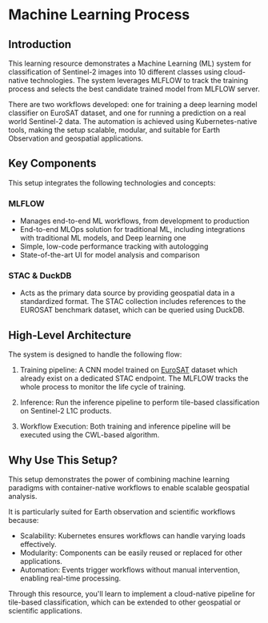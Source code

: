 # Machine Learning Process


## Introduction

This learning resource demonstrates a Machine Learning (ML) system for classification of Sentinel-2 images into 10 different classes using cloud-native technologies. The system leverages MLFLOW to track the training process and selects the best candidate trained model from MLFLOW server. 

There are two workflows developed: one for training a deep learning model classifier on EuroSAT dataset, and one for running a prediction on a real world Sentinel-2 data.  The automation is achieved using Kubernetes-native tools, making the setup scalable, modular, and suitable for Earth Observation and geospatial applications.



## Key Components

This setup integrates the following technologies and concepts:

### MLFLOW

* Manages end-to-end ML workflows, from development to production
* End-to-end MLOps solution for traditional ML, including integrations with traditional ML models, and Deep learning one
* Simple, low-code performance tracking with autologging
* State-of-the-art UI for model analysis and comparison

### STAC & DuckDB

* Acts as the primary data source by providing geospatial data in a standardized format. The STAC collection includes references to the EUROSAT benchmark dataset, which can be queried using DuckDB.

## High-Level Architecture

The system is designed to handle the following flow:

1. Training pipeline: A CNN model trained on [EuroSAT](https://github.com/phelber/EuroSAT) dataset which already exist on a dedicated STAC endpoint. The MLFLOW tracks the whole process to monitor the life cycle of training.

2. Inference: Run the inference pipeline to perform tile-based classification on Sentinel-2 L1C products.

4. Workflow Execution: Both training and inference pipeline will be executed using the CWL-based algorithm.


## Why Use This Setup?

This setup demonstrates the power of combining machine learning paradigms with container-native workflows to enable scalable geospatial analysis.

It is particularly suited for Earth observation and scientific workflows because:

* Scalability: Kubernetes ensures workflows can handle varying loads effectively.
* Modularity: Components can be easily reused or replaced for other applications.
* Automation: Events trigger workflows without manual intervention, enabling real-time processing.

Through this resource, you'll learn to implement a cloud-native pipeline for tile-based classification, which can be extended to other geospatial or scientific applications.




